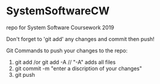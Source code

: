 # SystemSoftwareCW
repo for System Software Coursework 2019

Don't forget to 'git add' any changes and commit then push!

Git Commands to push your changes to the repo:

1. git add <filename> /or git add -A // "-A" adds all files
2. git commit -m "enter a discription of your changes"
3. git push

